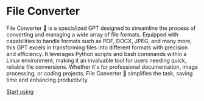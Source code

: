 # File Converter

File Converter 📁 is a specialized GPT designed to streamline the process of converting and managing a wide array of file formats. Equipped with capabilities to handle formats such as PDF, DOCX, JPEG, and many more, this GPT excels in transforming files into different formats with precision and efficiency. It leverages Python scripts and bash commands within a Linux environment, making it an invaluable tool for users needing quick, reliable file conversions. Whether it's for professional documentation, image processing, or coding projects, File Converter 📁 simplifies the task, saving time and enhancing productivity.

[Start using](https://chat.openai.com/g/g-L9WZ6RpiR)